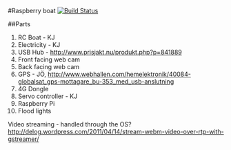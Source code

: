 #Raspberry boat
[![Build Status](https://secure.travis-ci.org/JohanObrink/RaspberryBoat.png?branch=master)](http://travis-ci.org/JohanObrink/RaspberryBoat)

##Parts

1. RC Boat - KJ
2. Electricity - KJ
3. USB Hub - http://www.prisjakt.nu/produkt.php?p=841889
4. Front facing web cam
5. Back facing web cam
6. GPS - JÖ, http://www.webhallen.com/hemelektronik/40084-globalsat_gps-mottagare_bu-353_med_usb-anslutning
7. 4G Dongle
8. Servo controller - KJ
9. Raspberry Pi
10. Flood lights

Video streaming - handled through the OS?
http://delog.wordpress.com/2011/04/14/stream-webm-video-over-rtp-with-gstreamer/